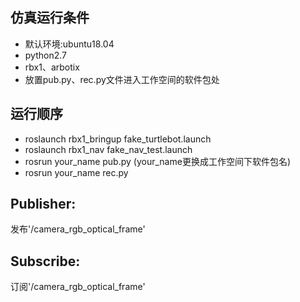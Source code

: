 仿真运行条件
------------
* 默认环境:ubuntu18.04
* python2.7
* rbx1、arbotix
* 放置pub.py、rec.py文件进入工作空间的软件包处

运行顺序
------------
* roslaunch rbx1_bringup fake_turtlebot.launch
* roslaunch rbx1_nav fake_nav_test.launch 
* rosrun your_name pub.py (your_name更换成工作空间下软件包名)
* rosrun your_name rec.py

Publisher:
------------
发布'/camera_rgb_optical_frame'

Subscribe:
------------
订阅'/camera_rgb_optical_frame'


